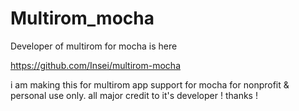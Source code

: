# Multirom_mocha
Developer of multirom for mocha is 
here

 https://github.com/Insei/multirom-mocha

i am making this for multirom app support
for mocha 
for nonprofit & personal use only.
all major credit to it's developer !
thanks !
